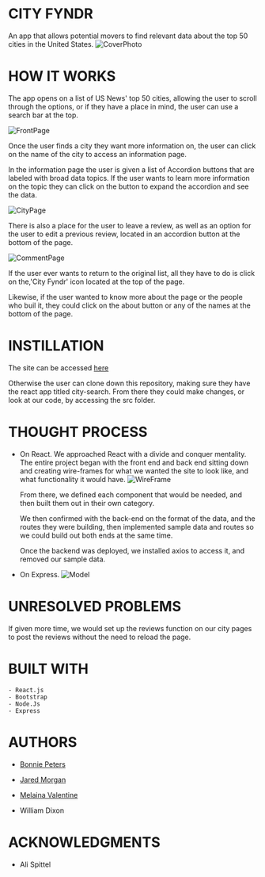 # CITY FYNDR

An app that allows potential movers to find relevant data about the top 50 cities in the United States.
![CoverPhoto](https://i.imgur.com/KKQBe33.jpg)

# HOW IT WORKS

The app opens on a list of US News' top 50 cities, allowing the user to scroll through the options, or if they have a place in mind, the user can use a search bar at the top.

![FrontPage](https://i.imgur.com/wTfrJbF.png)

Once the user finds a city they want more information on, the user can click on the name of the city to access an information page.

In the information page the user is given a list of Accordion buttons that are labeled with broad data topics. If the user wants to learn more information on the topic they can click on the button to expand the accordion and see the data.

![CityPage](https://i.imgur.com/bhxM0Qw.png)

There is also a place for the user to leave a review, as well as an option for the user to edit a previous review, located in an accordion button at the bottom of the page.

![CommentPage](https://i.imgur.com/yu4aSsu.png)

If the user ever wants to return to the original list, all they have to do is click on the,'City Fyndr' icon located at the top of the page.

Likewise, if the user wanted to know more about the page or the people who buil it, they could click on the about button or any of the names at the bottom of the page.

# INSTILLATION

The site can be accessed [here](https://wdixon2186.github.io/City-Search-Front-End/#/)

Otherwise the user can clone down this repository, making sure they have the react app titled city-search. From there they could make changes, or look at our code, by accessing the src folder.

# THOUGHT PROCESS

- On React.
  We approached React with a divide and conquer mentality.
  The entire project began with the front end and back end sitting down and creating wire-frames for what we wanted the site to look like, and what functionality it would have.
  ![WireFrame](https://i.imgur.com/oSHGX0A.jpg)

  From there, we defined each component that would be needed, and then built them out in their own category.

  We then confirmed with the back-end on the format of the data, and the routes they were building, then implemented sample data and routes so we could build out both ends at the same time.

  Once the backend was deployed, we installed axios to access it, and removed our sample data.

* On Express.
  ![Model](https://i.imgur.com/5gGHaA9.jpg)

# UNRESOLVED PROBLEMS

If given more time, we would set up the reviews function on our city pages to post the reviews without the need to reload the page.

# BUILT WITH

    - React.js
    - Bootstrap
    - Node.Js
    - Express

# AUTHORS

- [Bonnie Peters](https://github.com/bonniepeters)

- [Jared Morgan](https://github.com/jaredsmorgan)

- [Melaina Valentine](https://github.com/Emme313)

- William Dixon

# ACKNOWLEDGMENTS

- Ali Spittel
